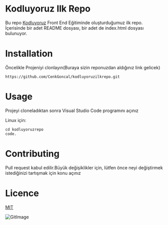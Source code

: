 # Kodluyoruz Ilk Repo

Bu repo [Kodluyoruz](http:\\https://www.youtube.com/) Front End Eğitiminde oluşturduğumuz ilk repo. İçerisinde bir adet README dosyası, bir adet de index.html dosyası bulunuyor.

# Installation

Öncelikle Projeniyi clonlayın(Buraya sizin reponuzdan aldığınız link gelicek)

```
https://github.com/CenkGoncal/kodluyoruzilkrepo.git
```

# Usage

Projeyi cloneladıktan sonra Visual Studio Code programını açınız

Linux için:

```
cd kodluyoruzrepo
code.
```

# Contributing

Pull request kabul edilir.Büyük değişiklikler için, lütfen önce neyi değiştirmek istediğinizi tartışmak için konu açınız

# Licence

[MIT](http:\\https://www.youtube.com/)

![GitImage](https://avatars.githubusercontent.com/u/18133?s=200&v=4)